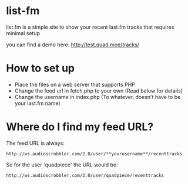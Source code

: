 list-fm
=======

list.fm is a simple site to show your recent last.fm tracks that requires minimal setup

you can find a demo here: http://test.quad.moe/tracks/

How to set up
=======

* Place the files on a web server that supports PHP
* Change the feed url in fetch.php to your own (Read below for details)
* Change the username in index.php (To whatever, doesn't have to be your last.fm name)

Where do I find my feed URL?
======

The feed URL is always:

```
http://ws.audioscrobbler.com/2.0/user/**yourusername**/recenttracks
```

So for the user 'quadpiece' the URL would be:

```
http://ws.audioscrobbler.com/2.0/user/quadpiece/recenttracks
```
